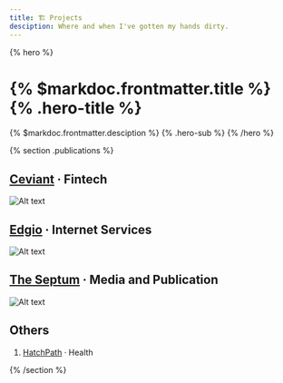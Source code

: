 ```yaml
---
title: 🏗️ Projects
desciption: Where and when I've gotten my hands dirty.
---
```


{% hero %}
# {% $markdoc.frontmatter.title %} {% .hero-title %}
{% $markdoc.frontmatter.desciption %} {% .hero-sub %}
{% /hero %}

{% section .publications %}


## [Ceviant](https://app.ceviant.co) · Fintech
![Alt text](/images/ceviant-orangeman.png)

## [Edgio](https://docs.edg.io) · Internet Services
![Alt text](/images/edgio-orangeman.png)

## [The Septum](https://theseptum.com) · Media and Publication
![Alt text](/images/ts-orangeman.png)

## Others
1. [HatchPath](https://hatchpath.io) · Health

{% /section %}